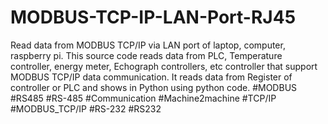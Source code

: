 # MODBUS-TCP-IP-LAN-Port-RJ45
Read data from MODBUS TCP/IP via LAN port of laptop, computer, raspberry pi. This source code reads data from PLC, Temperature controller, energy meter, Echograph controllers,  etc controller that support  MODBUS TCP/IP data communication. It reads data from Register of controller or PLC and shows in Python using python code. #MODBUS #RS485 #RS-485 #Communication #Machine2machine #TCP/IP #MODBUS_TCP/IP #RS-232 #RS232
